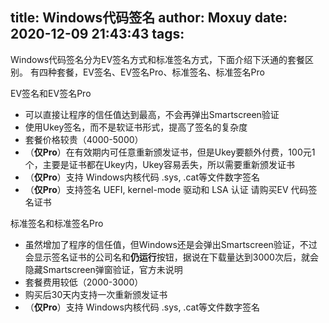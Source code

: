 title: Windows代码签名
author: Moxuy
date: 2020-12-09 21:43:43
tags:
---
Windows代码签名分为EV签名方式和标准签名方式，下面介绍下沃通的套餐区别。
有四种套餐，EV签名、EV签名Pro、标准签名、标准签名Pro

EV签名和EV签名Pro
- 可以直接让程序的信任值达到最高，不会再弹出Smartscreen验证
- 使用Ukey签名，而不是软证书形式，提高了签名的复杂度
- 套餐价格较贵（4000-5000）
- （**仅Pro**）在有效期内可任意重新颁发证书，但是Ukey要额外付费，100元1个，主要是证书都在Ukey内，Ukey容易丢失，所以需要重新颁发证书
- （**仅Pro**）支持 Windows内核代码 .sys, .cat等文件数字签名
- （**仅Pro**）支持签名 UEFI, kernel-mode 驱动和 LSA 认证 请购买EV 代码签名证书


标准签名和标准签名Pro
- 虽然增加了程序的信任值，但Windows还是会弹出Smartscreen验证，不过会显示签名证书的公司名和**仍运行**按钮，据说在下载量达到3000次后，就会隐藏Smartscreen弹窗验证，官方未说明
- 套餐费用较低（2000-3000）
- 购买后30天内支持一次重新颁发证书
- （**仅Pro**）支持 Windows内核代码 .sys, .cat等文件数字签名